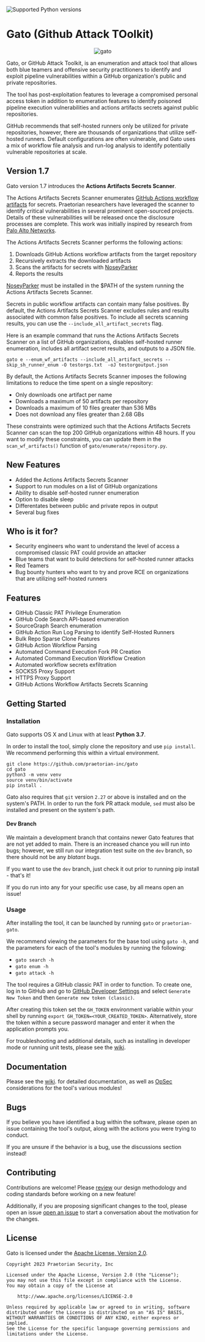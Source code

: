 ![Supported Python versions](https://img.shields.io/badge/python-3.7+-blue.svg)

# Gato (Github Attack TOolkit)

<p align="center">
  <img src="https://user-images.githubusercontent.com/2006441/212176664-2ffb61ec-1b40-49cb-8cb2-7a9127a51f3b.PNG" alt="gato"/>
</p>


Gato, or GitHub Attack Toolkit, is an enumeration and attack tool that allows both 
blue teamers and offensive security practitioners to identify and exploit 
pipeline vulnerabilities within a GitHub organization's public and private 
repositories.

The tool has post-exploitation features to leverage a compromised personal
access token in addition to enumeration features to identify poisoned pipeline
execution vulnerabilities and actions artifacts secrets against public repositories.

GitHub recommends that self-hosted runners only be utilized for private repositories, however, there are thousands of organizations that utilize self-hosted runners. Default configurations are often vulnerable, and Gato uses a mix of workflow file analysis and run-log analysis to identify potentially vulnerable repositories at scale.

## Version 1.7

Gato version 1.7 introduces the **Actions Artifacts Secrets Scanner**.

The Actions Artifacts Secrets Scanner enumerates [GitHub Actions workflow artifacts](https://docs.github.com/en/actions/writing-workflows/choosing-what-your-workflow-does/storing-and-sharing-data-from-a-workflow) for secrets. Praetorian researchers have leveraged the scanner to identify critical vulnerabilities in several prominent open-sourced projects. Details of these vulnerabilities will be released once the disclosure processes are complete. This work was initially inspired by research from [Palo Alto Networks](https://unit42.paloaltonetworks.com/github-repo-artifacts-leak-tokens/). 

The Actions Artifacts Secrets Scanner performs the following actions:
1. Downloads GitHub Actions workflow artifacts from the target repository
2. Recursively extracts the downloaded artifacts
3. Scans the artifacts for secrets with [NoseyParker](https://github.com/praetorian-inc/noseyparker)
4. Reports the results

[NoseyParker](https://github.com/praetorian-inc/noseyparker/releases) must be installed in the $PATH of the system running the Actions Artifacts Secrets Scanner.

Secrets in public workflow artifacts can contain many false positives. By default, the Actions Artifacts Secrets Scanner excludes rules and results associated with common false positives. To include all secrets scanning results, you can use the `--include_all_artifact_secrets` flag.

Here is an example command that runs the Actions Artifacts Secrets Scanner on a list of GitHub organizations, disables self-hosted runner enumeration, includes all artifact secret results, and outputs to a JSON file.

```
gato e --enum_wf_artifacts --include_all_artifact_secrets --skip_sh_runner_enum -O testorgs.txt  -oJ testorgoutput.json
```

By default, the Actions Artifacts Secrets Scanner imposes the following limitations to reduce the time spent on a single repository:
- Only downloads one artifact per name
- Downloads a maximum of 50 artifacts per repository
- Downloads a maximum of 10 files greater than 536 MBs
- Does not download any files greater than 2.68 GBs

These constraints were optimized such that the Actions Artifacts Secrets Scanner can scan the top 200 GitHub organizations within 48 hours. If you want to modify these constraints, you can update them in the `scan_wf_artifacts()` function of `gato/enumerate/repository.py`.

## New Features

- Added the Actions Artifacts Secrets Scanner
- Support to run modules on a list of GitHub organizations
- Ability to disable self-hosted runner enumeration
- Option to disable sleep
- Differentates between public and private repos in output
- Several bug fixes

## Who is it for?

- Security engineers who want to understand the level of access a compromised
  classic PAT could provide an attacker
- Blue teams that want to build detections for self-hosted runner attacks
- Red Teamers
- Bug bounty hunters who want to try and prove RCE on organizations that are
  utilizing self-hosted runners

## Features

* GitHub Classic PAT Privilege Enumeration
* GitHub Code Search API-based enumeration
* SourceGraph Search enumeration
* GitHub Action Run Log Parsing to identify Self-Hosted Runners
* Bulk Repo Sparse Clone Features
* GitHub Action Workflow Parsing
* Automated Command Execution Fork PR Creation
* Automated Command Execution Workflow Creation
* Automated workflow secrets exfiltration
* SOCKS5 Proxy Support
* HTTPS Proxy Support
* GitHub Actions Workflow Artifacts Secrets Scanning

## Getting Started

### Installation

Gato supports OS X and Linux with at least **Python 3.7**.

In order to install the tool, simply clone the repository and use `pip install`. We 
recommend performing this within a virtual environment.

```
git clone https://github.com/praetorian-inc/gato
cd gato
python3 -m venv venv
source venv/bin/activate
pip install .
```

Gato also requires that `git` version `2.27` or above is installed and on the 
system's PATH. In order to run the fork PR attack module, `sed` must also be 
installed and present on the system's path.

#### Dev Branch

We maintain a development branch that contains newer Gato features that are not yet added to main.
There is an increased chance you will run into bugs; however, we still run our integration test
suite on the `dev` branch, so there should not be any _blatant_ bugs.

If you want to use the `dev` branch, just check it out prior to running pip install - that's it!

If you do run into any for your specific use case, by all means open an issue!


### Usage

After installing the tool, it can be launched by running `gato` or
`praetorian-gato`.

We recommend viewing the parameters for the base tool using `gato -h`, and the 
parameters for each of the tool's modules by running the following:

* `gato search -h`
* `gato enum -h`
* `gato attack -h`

The tool requires a GitHub classic PAT in order to function. To create one, log
in to GitHub and go to [GitHub Developer
Settings](https://github.com/settings/tokens) 
and select `Generate New Token` and then `Generate new token (classic)`.

After creating this token set the `GH_TOKEN` environment variable within your 
shell by running `export GH_TOKEN=<YOUR_CREATED_TOKEN>`. Alternatively, store 
the token within a secure password manager and enter it when the application 
prompts you.

For troubleshooting and additional details, such as installing in developer 
mode or running unit tests, please see the [wiki](https://github.com/praetorian-inc/gato/wiki).

## Documentation

Please see the [wiki](https://github.com/praetorian-inc/gato/wiki).
 for detailed documentation, as well as [OpSec](https://github.com/praetorian-inc/gato/wiki/opsec) considerations 
for the tool's various modules!

## Bugs

If you believe you have identified a bug within the software, please open an 
issue containing the tool's output, along with the actions you were trying to
conduct.

If you are unsure if the behavior is a bug, use the discussions section instead!


## Contributing

Contributions are welcome! Please [review](https://github.com/praetorian-inc/gato/wiki/Project-Design) our design methodology and coding 
standards before working on a new feature!

Additionally, if you are proposing significant changes to the tool, please open 
an issue [open an issue](https://github.com/praetorian-inc/gato/issues/new) to 
start a conversation about the motivation for the changes.

## License

Gato is licensed under the [Apache License, Version 2.0](LICENSE).

```
Copyright 2023 Praetorian Security, Inc

Licensed under the Apache License, Version 2.0 (the "License");
you may not use this file except in compliance with the License.
You may obtain a copy of the License at

    http://www.apache.org/licenses/LICENSE-2.0

Unless required by applicable law or agreed to in writing, software
distributed under the License is distributed on an "AS IS" BASIS,
WITHOUT WARRANTIES OR CONDITIONS OF ANY KIND, either express or implied.
See the License for the specific language governing permissions and
limitations under the License.
```
